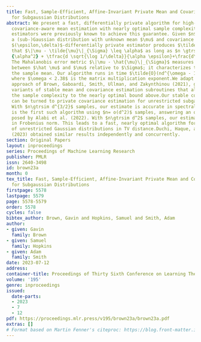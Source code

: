 ```yaml
---
title: Fast, Sample-Efficient, Affine-Invariant Private Mean and Covariance Estimation
  for Subgaussian Distributions
abstract: We present a fast, differentially private algorithm for high-dimensional
  covariance-aware mean estimation with nearly optimal sample complexity. Only exponential-time
  estimators were previously known to achieve this guarantee. Given $n$ samples from
  a (sub-)Gaussian distribution with unknown mean $\mu$ and covariance $\Sigma$, our
  $(\epsilon,\delta)$-differentially private estimator produces $\tilde{\mu}$ such
  that $\|\mu - \tilde{\mu}\|_{\Sigma} \leq \alpha$ as long as $n \gtrsim \tfrac d
  {\alpha^2} + \tfrac{d \sqrt{\log 1/\delta}}{\alpha \epsilon}+\frac{d\log 1/\delta}{\epsilon}$.
  The Mahalanobis error metric $\|\mu - \hat{\mu}\|_{\Sigma}$ measures the distance
  between $\hat \mu$ and $\mu$ relative to $\Sigma$; it characterizes the error of
  the sample mean. Our algorithm runs in time $\tilde{O}(nd^{\omega - 1} + nd/\eps)$,
  where $\omega < 2.38$ is the matrix multiplication exponent.We adapt an exponential-time
  approach of Brown, Gaboardi, Smith, Ullman, and Zakynthinou (2021), giving efficient
  variants of stable mean and covariance estimation subroutines that also improve
  the sample complexity to the nearly optimal bound above.Our stable covariance estimator
  can be turned to private covariance estimation for unrestricted subgaussian distributions.
  With $n\gtrsim d^{3/2}$ samples, our estimate is accurate in spectral norm. This
  is the first such algorithm using $n= o(d^2)$ samples, answering an open question
  posed by Alabi et al. (2022). With $n\gtrsim d^2$ samples, our estimate is accurate
  in Frobenius norm. This leads to a fast, nearly optimal algorithm for private learning
  of unrestricted Gaussian distributions in TV distance.Duchi, Haque, and Kuditipudi
  (2023) obtained similar results independently and concurrently.
section: Original Papers
layout: inproceedings
series: Proceedings of Machine Learning Research
publisher: PMLR
issn: 2640-3498
id: brown23a
month: 0
tex_title: Fast, Sample-Efficient, Affine-Invariant Private Mean and Covariance Estimation
  for Subgaussian Distributions
firstpage: 5578
lastpage: 5579
page: 5578-5579
order: 5578
cycles: false
bibtex_author: Brown, Gavin and Hopkins, Samuel and Smith, Adam
author:
- given: Gavin
  family: Brown
- given: Samuel
  family: Hopkins
- given: Adam
  family: Smith
date: 2023-07-12
address: 
container-title: Proceedings of Thirty Sixth Conference on Learning Theory
volume: '195'
genre: inproceedings
issued:
  date-parts:
  - 2023
  - 7
  - 12
pdf: https://proceedings.mlr.press/v195/brown23a/brown23a.pdf
extras: []
# Format based on Martin Fenner's citeproc: https://blog.front-matter.io/posts/citeproc-yaml-for-bibliographies/
---
```

